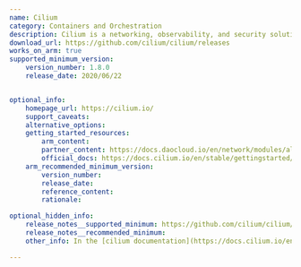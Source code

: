 ```yaml
---
name: Cilium
category: Containers and Orchestration
description: Cilium is a networking, observability, and security solution with an eBPF-based dataplane.
download_url: https://github.com/cilium/cilium/releases
works_on_arm: true
supported_minimum_version:
    version_number: 1.8.0
    release_date: 2020/06/22


optional_info:
    homepage_url: https://cilium.io/
    support_caveats:
    alternative_options:
    getting_started_resources:
        arm_content: 
        partner_content: https://docs.daocloud.io/en/network/modules/aliyun-terway/aliyun-cilium.html
        official_docs: https://docs.cilium.io/en/stable/gettingstarted/k8s-install-default/#install-cilium
    arm_recommended_minimum_version:
        version_number:
        release_date:
        reference_content:
        rationale:

optional_hidden_info:
    release_notes__supported_minimum: https://github.com/cilium/cilium/releases/tag/v1.8.0
    release_notes__recommended_minimum:
    other_info: In the [cilium documentation](https://docs.cilium.io/en/stable/gettingstarted/k8s-install-default/#install-cilium) it is mentioned that testing is done by using the cilium-cli tool. For cilium, 1.7.7 version supports arm64, but while testing we use cilium-cli release notes. The minimum version which supports the arm64 for cilium-cli is v0.1.

---
```


